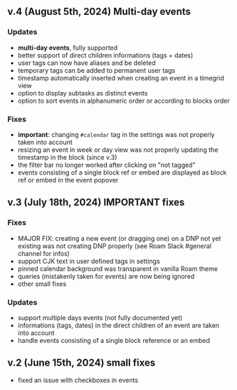 ## v.4 (August 5th, 2024) Multi-day events

### Updates

- **multi-day events**, fully supported
- better support of direct children informations (tags + dates)
- user tags can now have aliases and be deleted
- temporary tags can be added to permanent user tags
- timestamp automatically inserted when creating an event in a timegrid view
- option to display subtasks as distinct events
- option to sort events in alphanumeric order or according to blocks order

### Fixes

- **important**: changing `#calendar` tag in the settings was not properly taken into account
- resizing an event in week or day view was not properly updating the timestamp in the block (since v.3)
- the filter bar no longer worked after clicking on "not tagged"
- events consisting of a single block ref or embed are displayed as block ref or embed in the event popover

## v.3 (July 18th, 2024) IMPORTANT fixes

### Fixes

- MAJOR FIX: creating a new event (or dragging one) on a DNP not yet existing was not creating DNP properly (see Roam Slack #general channel for infos)
- support CJK text in user defined tags in settings
- pinned calendar background was transparent in vanilla Roam theme
- queries (mistakenly taken for events) are now being ignored
- other small fixes

### Updates

- support multiple days events (not fully documented yet)
- informations (tags, dates) in the direct children of an event are taken into account
- handle events consisting of a single block reference or an embed

## v.2 (June 15th, 2024) small fixes

- fixed an issue with checkboxes in events
